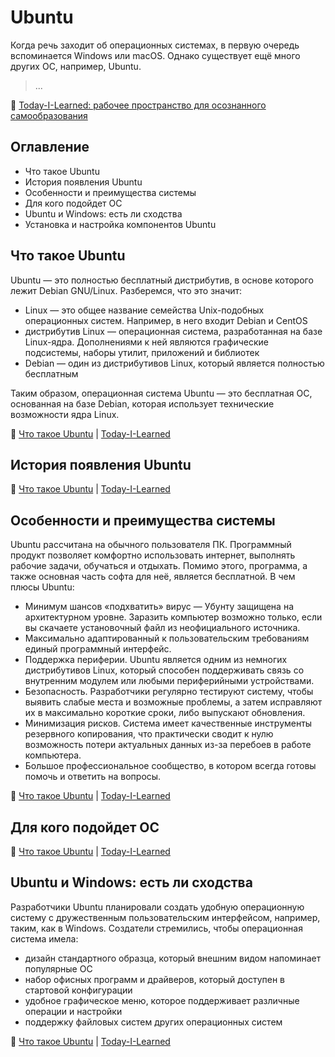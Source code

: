 Ubuntu
======

Когда речь заходит об операционных системах, в первую очередь вспоминается Windows или macOS. Однако существует ещё много других ОС, например, Ubuntu.

> ...

📖 [Today-I-Learned: рабочее пространство для осознанного самообразования](/README.md#til-today-i-learnedсегодня-я-узнал-вот-что)

Оглавление
----------

- Что такое Ubuntu
- История появления Ubuntu
- Особенности и преимущества системы
- Для кого подойдет ОС
- Ubuntu и Windows: есть ли сходства
- Установка и настройка компонентов Ubuntu

Что такое Ubuntu
----------------

Ubuntu — это полностью бесплатный дистрибутив, в основе которого лежит Debian GNU/Linux. Разберемся, что это значит:

- Linux — это общее название семейства Unix-подобных операционных систем. Например, в него входит Debian и CentOS
- дистрибутив Linux — операционная система, разработанная на базе Linux-ядра. Дополнениями к ней являются графические подсистемы, наборы утилит, приложений и библиотек
- Debian — один из дистрибутивов Linux, который является полностью бесплатным

Таким образом, операционная система Ubuntu — это бесплатная ОС, основанная на базе Debian, которая использует технические возможности ядра Linux.

📖 [Что такое Ubuntu](#оглавление) | [Today-I-Learned](/README.md#til-today-i-learnedсегодня-я-узнал-вот-что)

История появления Ubuntu
------------------------

📖 [Что такое Ubuntu](#оглавление) | [Today-I-Learned](/README.md#til-today-i-learnedсегодня-я-узнал-вот-что)

Особенности и преимущества системы
----------------------------------

Ubuntu рассчитана на обычного пользователя ПК. Программный продукт позволяет комфортно использовать интернет, выполнять рабочие задачи, обучаться и отдыхать. Помимо этого, программа, а также основная часть софта для неё, является бесплатной. В чем плюсы Ubuntu:

- Минимум шансов «подхватить» вирус — Убунту защищена на архитектурном уровне. Заразить компьютер возможно только, если вы скачаете установочный файл из неофициального источника.
- Максимально адаптированный к пользовательским требованиям единый программный интерфейс.
- Поддержка периферии. Ubuntu является одним из немногих дистрибутивов Linux, который способен поддерживать связь со внутренним модулем или любыми периферийными устройствами.
- Безопасность. Разработчики регулярно тестируют систему, чтобы выявить слабые места и возможные проблемы, а затем исправляют их в максимально короткие сроки, либо выпускают обновления.
- Минимизация рисков. Система имеет качественные инструменты резервного копирования, что практически сводит к нулю возможность потери актуальных данных из-за перебоев в работе компьютера.
- Большое профессиональное сообщество, в котором всегда готовы помочь и ответить на вопросы.

📖 [Что такое Ubuntu](#оглавление) | [Today-I-Learned](/README.md#til-today-i-learnedсегодня-я-узнал-вот-что)

Для кого подойдет ОС
--------------------

📖 [Что такое Ubuntu](#оглавление) | [Today-I-Learned](/README.md#til-today-i-learnedсегодня-я-узнал-вот-что)

Ubuntu и Windows: есть ли сходства
----------------------------------

Разработчики Ubuntu планировали создать удобную операционную систему с дружественным пользовательским интерфейсом, например, таким, как в Windows. Создатели стремились, чтобы операционная система имела:

- дизайн стандартного образца, который внешним видом напоминает популярные ОС
- набор офисных программ и драйверов, который доступен в стартовой конфигурации
- удобное графическое меню, которое поддерживает различные операции и настройки
- поддержку файловых систем других операционных систем

📖 [Что такое Ubuntu](#оглавление) | [Today-I-Learned](/README.md#til-today-i-learnedсегодня-я-узнал-вот-что)
